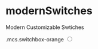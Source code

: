# modernSwitches
Modern Customizable Swtiches
<html>
  <head></head>
  <body>
    <div class="mcs switchBox-orange">
      <span class="switchBox-label">.mcs.switchbox-orange</span>
      <input id="swtichBox-1" type="radio">
    </div>
  </body>
</html>
